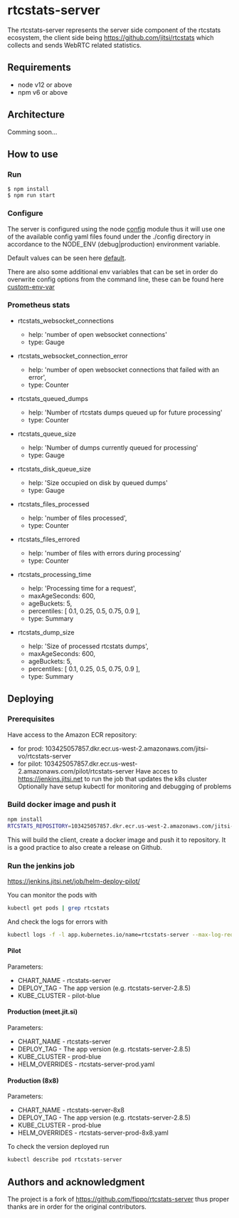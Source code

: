 # rtcstats-server

The rtcstats-server represents the server side component of the rtcstats ecosystem, the client side being
https://github.com/jitsi/rtcstats which collects and sends WebRTC related statistics.

## Requirements

- node v12 or above
- npm v6 or above

## Architecture

Comming soon...

## How to use
### Run
```
$ npm install
$ npm run start
```
### Configure
The server is configured using the node [config](https://github.com/jitsi/rtcstats-server/blob/master/config/) module thus it will use one of the available config yaml files
found under the ./config directory in accordance to the NODE_ENV (debug|production) environment variable.

Default values can be seen here [default](https://github.com/jitsi/rtcstats-server/blob/master/config/default.yaml).

There are also some additional env variables that can be set in order do overwrite config options from
the command line, these can be found here [custom-env-var](https://github.com/jitsi/rtcstats-server/blob/master/config/custom-environment-variables.yaml)

### Prometheus stats

- rtcstats_websocket_connections
  - help: 'number of open websocket connections'
  - type: Gauge

- rtcstats_websocket_connection_error
  - help: 'number of open websocket connections that failed with an error',
  - type: Counter

- rtcstats_queued_dumps
  - help: 'Number of rtcstats dumps queued up for future processing'
  - type: Counter

- rtcstats_queue_size
  - help: 'Number of dumps currently queued for processing'
  - type: Gauge

- rtcstats_disk_queue_size
  - help: 'Size occupied on disk by queued dumps'
  - type: Gauge

- rtcstats_files_processed
  - help: 'number of files processed',
  - type: Counter

- rtcstats_files_errored
  - help: 'number of files with errors during processing'
  - type: Counter

- rtcstats_processing_time
  - help: 'Processing time for a request',
  - maxAgeSeconds: 600,
  - ageBuckets: 5,
  - percentiles: [ 0.1, 0.25, 0.5, 0.75, 0.9 ],
  - type: Summary

- rtcstats_dump_size
  - help: 'Size of processed rtcstats dumps',
  - maxAgeSeconds: 600,
  - ageBuckets: 5,
  - percentiles: [ 0.1, 0.25, 0.5, 0.75, 0.9 ],
  - type: Summary

## Deploying

### Prerequisites

Have access to the Amazon ECR repository:
- for prod: 103425057857.dkr.ecr.us-west-2.amazonaws.com/jitsi-vo/rtcstats-server
- for pilot: 103425057857.dkr.ecr.us-west-2.amazonaws.com/pilot/rtcstats-server
Have acces to https://jenkins.jitsi.net to run the job that updates the k8s cluster
Optionally have setup kubectl for monitoring and debugging of problems

### Build docker image and push it

```sh
npm install
RTCSTATS_REPOSITORY=103425057857.dkr.ecr.us-west-2.amazonaws.com/jitsi-vo/rtcstats-server ./scripts/deploy.sh true
```

This will build the client, create a docker image and push it to repository. It is a good practice to also create a release on Github.

### Run the jenkins job

https://jenkins.jitsi.net/job/helm-deploy-pilot/

You can monitor the pods with

```sh
kubectl get pods | grep rtcstats
```

And check the logs for errors with

```sh
kubectl logs -f -l app.kubernetes.io/name=rtcstats-server --max-log-requests 15
```

#### Pilot

Parameters:
 * CHART_NAME - rtcstats-server
 * DEPLOY_TAG - The app version (e.g. rtcstats-server-2.8.5)
 * KUBE_CLUSTER - pilot-blue

#### Production (meet.jit.si)

Parameters:
 * CHART_NAME - rtcstats-server
 * DEPLOY_TAG - The app version (e.g. rtcstats-server-2.8.5)
 * KUBE_CLUSTER - prod-blue
 * HELM_OVERRIDES - rtcstats-server-prod.yaml

#### Production (8x8)

Parameters:
 * CHART_NAME - rtcstats-server-8x8
 * DEPLOY_TAG - The app version (e.g. rtcstats-server-2.8.5)
 * KUBE_CLUSTER - prod-blue
 * HELM_OVERRIDES - rtcstats-server-prod-8x8.yaml

To check the version deployed run

```sh
kubectl describe pod rtcstats-server
```

## Authors and acknowledgment
The project is a fork of https://github.com/fippo/rtcstats-server thus proper thanks are in order for the original
contributors.
